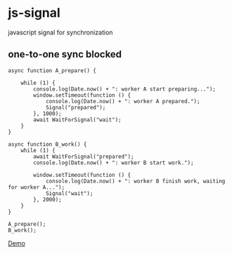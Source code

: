 # js-signal
javascript signal for synchronization

## one-to-one sync blocked

```
async function A_prepare() {

    while (1) {
        console.log(Date.now() + ": worker A start preparing...");
        window.setTimeout(function () {
            console.log(Date.now() + ": worker A prepared.");
            Signal("prepared");
        }, 1000);
        await WaitForSignal("wait");
    }
}

async function B_work() {
    while (1) {
        await WaitForSignal("prepared");
        console.log(Date.now() + ": worker B start work.");

        window.setTimeout(function () {
            console.log(Date.now() + ": worker B finish work, waiting for worker A...");
            Signal("wait");
        }, 2000);
    }
}

A_prepare();
B_work();
```
[Demo](https://ysd2z.github.io/js-signal/one-to-one/sync/blocked/demo.html)
